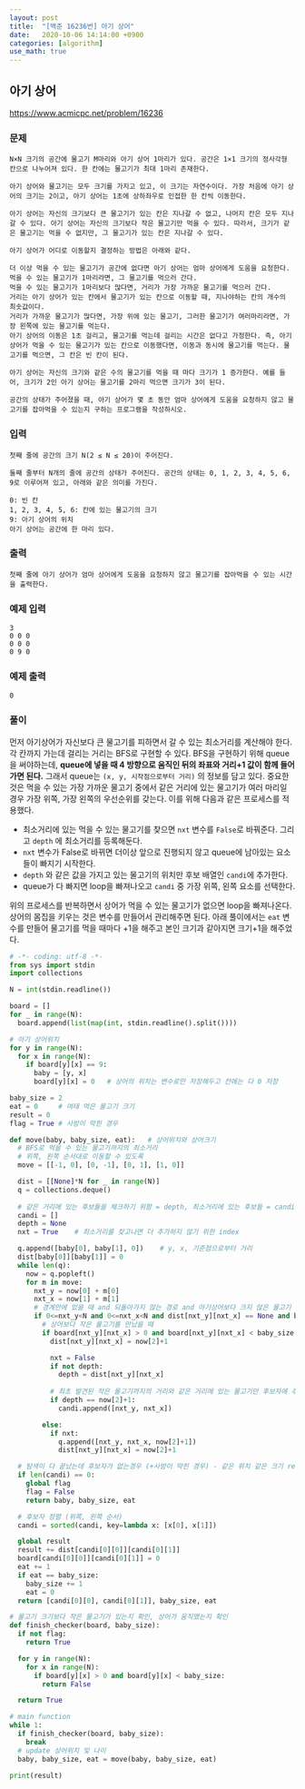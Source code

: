 ```yaml
---
layout: post
title:  "[백준 16236번] 아기 상어"
date:   2020-10-06 14:14:00 +0900
categories: [algorithm]
use_math: true
---
```


## 아기 상어

https://www.acmicpc.net/problem/16236

### 문제

```text
N×N 크기의 공간에 물고기 M마리와 아기 상어 1마리가 있다. 공간은 1×1 크기의 정사각형 칸으로 나누어져 있다. 한 칸에는 물고기가 최대 1마리 존재한다.

아기 상어와 물고기는 모두 크기를 가지고 있고, 이 크기는 자연수이다. 가장 처음에 아기 상어의 크기는 2이고, 아기 상어는 1초에 상하좌우로 인접한 한 칸씩 이동한다.

아기 상어는 자신의 크기보다 큰 물고기가 있는 칸은 지나갈 수 없고, 나머지 칸은 모두 지나갈 수 있다. 아기 상어는 자신의 크기보다 작은 물고기만 먹을 수 있다. 따라서, 크기가 같은 물고기는 먹을 수 없지만, 그 물고기가 있는 칸은 지나갈 수 있다.

아기 상어가 어디로 이동할지 결정하는 방법은 아래와 같다.

더 이상 먹을 수 있는 물고기가 공간에 없다면 아기 상어는 엄마 상어에게 도움을 요청한다.
먹을 수 있는 물고기가 1마리라면, 그 물고기를 먹으러 간다.
먹을 수 있는 물고기가 1마리보다 많다면, 거리가 가장 가까운 물고기를 먹으러 간다.
거리는 아기 상어가 있는 칸에서 물고기가 있는 칸으로 이동할 때, 지나야하는 칸의 개수의 최솟값이다.
거리가 가까운 물고기가 많다면, 가장 위에 있는 물고기, 그러한 물고기가 여러마리라면, 가장 왼쪽에 있는 물고기를 먹는다.
아기 상어의 이동은 1초 걸리고, 물고기를 먹는데 걸리는 시간은 없다고 가정한다. 즉, 아기 상어가 먹을 수 있는 물고기가 있는 칸으로 이동했다면, 이동과 동시에 물고기를 먹는다. 물고기를 먹으면, 그 칸은 빈 칸이 된다.

아기 상어는 자신의 크기와 같은 수의 물고기를 먹을 때 마다 크기가 1 증가한다. 예를 들어, 크기가 2인 아기 상어는 물고기를 2마리 먹으면 크기가 3이 된다.

공간의 상태가 주어졌을 때, 아기 상어가 몇 초 동안 엄마 상어에게 도움을 요청하지 않고 물고기를 잡아먹을 수 있는지 구하는 프로그램을 작성하시오.
```

### 입력

```
첫째 줄에 공간의 크기 N(2 ≤ N ≤ 20)이 주어진다.

둘째 줄부터 N개의 줄에 공간의 상태가 주어진다. 공간의 상태는 0, 1, 2, 3, 4, 5, 6, 9로 이루어져 있고, 아래와 같은 의미를 가진다.

0: 빈 칸
1, 2, 3, 4, 5, 6: 칸에 있는 물고기의 크기
9: 아기 상어의 위치
아기 상어는 공간에 한 마리 있다.
```

### 출력

```
첫째 줄에 아기 상어가 엄마 상어에게 도움을 요청하지 않고 물고기를 잡아먹을 수 있는 시간을 출력한다.
```

### 예제 입력

```
3
0 0 0
0 0 0
0 9 0
```

### 예제 출력

```
0
```

### 풀이

먼저 아기상어가 자신보다 큰 물고기를 피하면서 갈 수 있는 최소거리를 계산해야 한다. 각 칸까지 가는데 걸리는 거리는 BFS로 구현할 수 있다. BFS을 구현하기 위해 queue을 써야하는데, **queue에 넣을 때 4 방향으로 움직인 뒤의 좌표와 거리+1 값이 함께 들어가면 된다.** 그래서 queue는 `(x, y, 시작점으로부터 거리)` 의 정보를 담고 있다. 중요한 것은 먹을 수 있는 가장 가까운 물고기 중에서 같은 거리에 있는 물고기가 여러 마리일 경우 가장 위쪽, 가장 왼쪽의 우선순위를 갖는다. 이를 위해 다음과 같은 프로세스를 적용했다.

* 최소거리에 있는 먹을 수 있는 물고기를 찾으면 `nxt` 변수를 `False`로 바꿔준다. 그리고 `depth` 에 최소거리를 등록해둔다.
* `nxt` 변수가 False로 바뀌면 더이상 앞으로 진행되지 않고 queue에 남아있는 요소들이 빠지기 시작한다.
* `depth` 와 같은 값을 가지고 있는 물고기의 위치만 후보 배열인 `candi`에 추가한다.
* queue가 다 빠지면 loop을 빠져나오고 `candi` 중 가장 위쪽, 왼쪽 요소를 선택한다.

위의 프로세스를 반복하면서 상어가 먹을 수 있는 물고기가 없으면 loop을 빠져나온다. 상어의 몸집을 키우는 것은 변수를 만들어서 관리해주면 된다. 아래 풀이에서는 `eat` 변수를 만들어 물고기를 먹을 때마다 +1을 해주고 본인 크기과 같아지면 크기+1을 해주었다.

```python
# -*- coding: utf-8 -*-
from sys import stdin
import collections

N = int(stdin.readline())

board = []
for _ in range(N):
  board.append(list(map(int, stdin.readline().split())))

# 아기 상어위치
for y in range(N):
  for x in range(N):
    if board[y][x] == 9:
      baby = [y, x]
      board[y][x] = 0   # 상어의 위치는 변수로만 저장해두고 칸에는 다 0 저장

baby_size = 2
eat = 0     # 여태 먹은 물고기 크기
result = 0
flag = True # 사방이 막힌 경우

def move(baby, baby_size, eat):   # 상어위치와 상어크기
  # BFS로 먹을 수 있는 물고기까지의 최소거리
  # 위쪽, 왼쪽 순서대로 이동할 수 있도록
  move = [[-1, 0], [0, -1], [0, 1], [1, 0]]

  dist = [[None]*N for _ in range(N)]
  q = collections.deque()
  
  # 같은 거리에 있는 후보들을 체크하기 위함 = depth, 최소거리에 있는 후보들 = candi
  candi = []
  depth = None
  nxt = True    # 최소거리를 찾고나면 더 추가하지 않기 위한 index

  q.append([baby[0], baby[1], 0])    # y, x, 기준점으로부터 거리
  dist[baby[0]][baby[1]] = 0
  while len(q):
    now = q.popleft()
    for m in move:
      nxt_y = now[0] + m[0]
      nxt_x = now[1] + m[1]
      # 경계안에 있을 때 and 되돌아가지 않는 경로 and 아기상어보다 크지 않은 물고기
      if 0<=nxt_y<N and 0<=nxt_x<N and dist[nxt_y][nxt_x] == None and board[nxt_y][nxt_x] <= baby_size:
        # 상어보다 작은 물고기를 만났을 때
        if board[nxt_y][nxt_x] > 0 and board[nxt_y][nxt_x] < baby_size:
          dist[nxt_y][nxt_x] = now[2]+1

          nxt = False 
          if not depth:
            depth = dist[nxt_y][nxt_x]
          
          # 최초 발견된 작은 물고기까지의 거리와 같은 거리에 있는 물고기만 후보자에 추가
          if depth == now[2]+1:
            candi.append([nxt_y, nxt_x])

        else:
          if nxt:
            q.append([nxt_y, nxt_x, now[2]+1])
            dist[nxt_y][nxt_x] = now[2]+1

  # 탐색이 다 끝났는데 후보자가 없는경우 (+사방이 막힌 경우) - 같은 위치 같은 크기 return
  if len(candi) == 0:
    global flag 
    flag = False
    return baby, baby_size, eat

  # 후보자 정렬 (위쪽, 왼쪽 순서)
  candi = sorted(candi, key=lambda x: [x[0], x[1]])

  global result
  result += dist[candi[0][0]][candi[0][1]]
  board[candi[0][0]][candi[0][1]] = 0
  eat += 1
  if eat == baby_size:
    baby_size += 1
    eat = 0
  return [candi[0][0], candi[0][1]], baby_size, eat

# 물고기 크기보다 작은 물고기가 있는지 확인, 상어가 움직였는지 확인
def finish_checker(board, baby_size):
  if not flag:
    return True

  for y in range(N):
    for x in range(N):
      if board[y][x] > 0 and board[y][x] < baby_size:
        return False

  return True

# main function
while 1:
  if finish_checker(board, baby_size):
    break
  # update 상어위치 및 나이
  baby, baby_size, eat = move(baby, baby_size, eat)

print(result)
```

